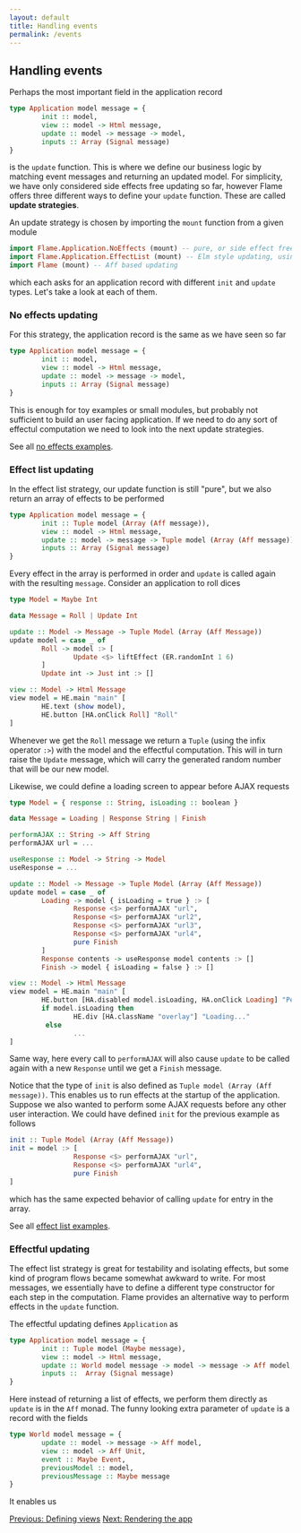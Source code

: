 ```yaml
---
layout: default
title: Handling events
permalink: /events
---
```


## Handling events

Perhaps the most important field in the application record
```haskell
type Application model message = {
        init :: model,
        view :: model -> Html message,
        update :: model -> message -> model,
        inputs :: Array (Signal message)
}
```
is the `update` function. This is where we define our business logic by matching event messages and returning an updated model. For simplicity, we have only considered side effects free updating so far, however Flame offers three different ways to define your `update` function. These are called **update strategies**.

An update strategy is chosen by importing the `mount` function from a given module
```haskell
import Flame.Application.NoEffects (mount) -- pure, or side effect free, updating
import Flame.Application.EffectList (mount) -- Elm style updating, using a list of effects
import Flame (mount) -- Aff based updating
```
which each asks for an application record with different `init` and `update` types. Let's take a look at each of them.

### No effects updating

For this strategy, the application record is the same as we have seen so far
```haskell
type Application model message = {
        init :: model,
        view :: model -> Html message,
        update :: model -> message -> model,
        inputs :: Array (Signal message)
}
```
This is enough for toy examples or small modules, but probably not sufficient to build an user facing application. If we need to do any sort of effectul computation we need to look into the next update strategies.

See all [no effects examples](https://github.com/easafe/purescript-flame/tree/master/examples/NoEffects).

### Effect list updating

In the effect list strategy, our update function is still "pure", but we also return an array of effects to be performed
```haskell
type Application model message = {
        init :: Tuple model (Array (Aff message)),
        view :: model -> Html message,
        update :: model -> message -> Tuple model (Array (Aff message)),
        inputs :: Array (Signal message)
}
```
Every effect in the array is performed in order and `update` is called again with the resulting `message`. Consider an application to roll dices
```haskell
type Model = Maybe Int

data Message = Roll | Update Int

update :: Model -> Message -> Tuple Model (Array (Aff Message))
update model = case _ of
        Roll -> model :> [
                Update <$> liftEffect (ER.randomInt 1 6)
        ]
        Update int -> Just int :> []

view :: Model -> Html Message
view model = HE.main "main" [
        HE.text (show model),
        HE.button [HA.onClick Roll] "Roll"
]
```
Whenever we get the `Roll` message we return a `Tuple` (using the infix operator `:>`) with the model and the effectful computation. This will in turn raise the `Update` message, which will carry the generated random number that will be our new model.

Likewise, we could define a loading screen to appear before AJAX requests
```haskell
type Model = { response :: String, isLoading :: boolean }

data Message = Loading | Response String | Finish

performAJAX :: String -> Aff String
performAJAX url = ...

useResponse :: Model -> String -> Model
useResponse = ...

update :: Model -> Message -> Tuple Model (Array (Aff Message))
update model = case _ of
        Loading -> model { isLoading = true } :> [
                Response <$> performAJAX "url",
                Response <$> performAJAX "url2",
                Response <$> performAJAX "url3",
                Response <$> performAJAX "url4",
                pure Finish
        ]
        Response contents -> useResponse model contents :> []
        Finish -> model { isLoading = false } :> []

view :: Model -> Html Message
view model = HE.main "main" [
        HE.button [HA.disabled model.isLoading, HA.onClick Loading] "Perform requests",
        if model.isLoading then
                HE.div [HA.className "overlay"] "Loading..."
         else
                ...
]
```
Same way, here every call to `performAJAX` will also cause `update` to be called again with a new `Response` until we get a `Finish` message.

Notice that the type of `init` is also defined as `Tuple model (Array (Aff message))`. This enables us to run effects at the startup of the application. Suppose we also wanted to perform some AJAX requests before any other user interaction. We could have defined `init` for the previous example as follows
```haskell
init :: Tuple Model (Array (Aff Message))
init = model :> [
                Response <$> performAJAX "url",
                Response <$> performAJAX "url4",
                pure Finish
]
```
which has the same expected behavior of calling `update` for entry in the array.

See all [effect list examples](https://github.com/easafe/purescript-flame/tree/master/examples/EffectList).

### Effectful updating

The effect list strategy is great for testability and isolating effects, but some kind of program flows became somewhat awkward to write. For most messages, we essentially have to define a different type constructor for each step in the computation. Flame provides an alternative way to perform effects in the `update` function.

The effectful updating defines `Application` as
```haskell
type Application model message = {
        init :: Tuple model (Maybe message),
        view :: model -> Html message,
        update :: World model message -> model -> message -> Aff model,
        inputs ::  Array (Signal message)
}
```
Here instead of returning a list of effects, we perform them directly as `update` is in the `Aff` monad. The funny looking extra parameter of `update` is a record with the fields
```haskell
type World model message = {
        update :: model -> message -> Aff model,
        view :: model -> Aff Unit,
        event :: Maybe Event,
        previousModel :: model,
        previousMessage :: Maybe message
}
```
It enables us

<a href="/views" class="direction previous">Previous: Defining views</a>
<a href="/rendering" class="direction">Next: Rendering the app</a>
